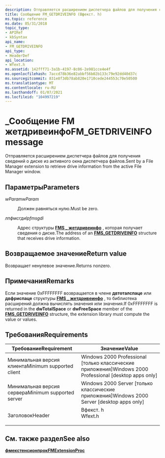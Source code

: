 ```yaml
---
description: Отправляется расширением диспетчера файлов для получения сведений о диске из активного окна диспетчера файлов.
title: Сообщение FM_GETDRIVEINFO (Вфекст. h)
ms.topic: reference
ms.date: 05/31/2018
topic_type:
- APIRef
- kbSyntax
api_name:
- FM_GETDRIVEINFO
api_type:
- HeaderDef
api_location:
- Wfext.h
ms.assetid: 142fff71-3a1b-4197-8c06-2e981cce4e4f
ms.openlocfilehash: 7accd78b36e82abbf56b02b133c79e92dd40d37c
ms.sourcegitcommit: 831e8f3db78ab820e1710cede244553c70e50500
ms.translationtype: MT
ms.contentlocale: ru-RU
ms.lasthandoff: 01/07/2021
ms.locfileid: "104997219"
---
```

# <a name="fm_getdriveinfo-message"></a><span data-ttu-id="cdbed-103">\_Сообщение FM жетдривеинфо</span><span class="sxs-lookup"><span data-stu-id="cdbed-103">FM\_GETDRIVEINFO message</span></span>

<span data-ttu-id="cdbed-104">Отправляется расширением диспетчера файлов для получения сведений о диске из активного окна диспетчера файлов.</span><span class="sxs-lookup"><span data-stu-id="cdbed-104">Sent by a File Manager extension to retrieve drive information from the active File Manager window.</span></span>

## <a name="parameters"></a><span data-ttu-id="cdbed-105">Параметры</span><span class="sxs-lookup"><span data-stu-id="cdbed-105">Parameters</span></span>

<dl> <dt>

<span data-ttu-id="cdbed-106">*wParam*</span><span class="sxs-lookup"><span data-stu-id="cdbed-106">*wParam*</span></span> 
</dt> <dd><span data-ttu-id="cdbed-107">Должен равняться нулю.</span><span class="sxs-lookup"><span data-stu-id="cdbed-107">Must be zero.</span></span></dd> <dt>

<span data-ttu-id="cdbed-108">*лпфмсгди*</span><span class="sxs-lookup"><span data-stu-id="cdbed-108">*lpfmsgdi*</span></span> 
</dt> <dd>

<span data-ttu-id="cdbed-109">Адрес структуры [**FMS \_ жетдривеинфо**](fms-getdriveinfo.md) , которая получает сведения о диске.</span><span class="sxs-lookup"><span data-stu-id="cdbed-109">The address of an [**FMS\_GETDRIVEINFO**](fms-getdriveinfo.md) structure that receives drive information.</span></span>

</dd> </dl>

## <a name="return-value"></a><span data-ttu-id="cdbed-110">Возвращаемое значение</span><span class="sxs-lookup"><span data-stu-id="cdbed-110">Return value</span></span>

<span data-ttu-id="cdbed-111">Возвращает ненулевое значение.</span><span class="sxs-lookup"><span data-stu-id="cdbed-111">Returns nonzero.</span></span>

## <a name="remarks"></a><span data-ttu-id="cdbed-112">Примечания</span><span class="sxs-lookup"><span data-stu-id="cdbed-112">Remarks</span></span>

<span data-ttu-id="cdbed-113">Если значение 0xFFFFFFFF возвращается в члене **двтоталспаце** или **двфриспаце** структуры [**FMS \_ жетдривеинфо**](fms-getdriveinfo.md) , то библиотека расширений должна вычислять значения или значения.</span><span class="sxs-lookup"><span data-stu-id="cdbed-113">If 0xFFFFFFFF is returned in the **dwTotalSpace** or **dwFreeSpace** member of the [**FMS\_GETDRIVEINFO**](fms-getdriveinfo.md) structure, the extension library must compute the value or values.</span></span>

## <a name="requirements"></a><span data-ttu-id="cdbed-114">Требования</span><span class="sxs-lookup"><span data-stu-id="cdbed-114">Requirements</span></span>



| <span data-ttu-id="cdbed-115">Требование</span><span class="sxs-lookup"><span data-stu-id="cdbed-115">Requirement</span></span> | <span data-ttu-id="cdbed-116">Значение</span><span class="sxs-lookup"><span data-stu-id="cdbed-116">Value</span></span> |
|-------------------------------------|------------------------------------------------------------------------------------|
| <span data-ttu-id="cdbed-117">Минимальная версия клиента</span><span class="sxs-lookup"><span data-stu-id="cdbed-117">Minimum supported client</span></span><br/> | <span data-ttu-id="cdbed-118">Windows 2000 Professional \[только классические приложения\]</span><span class="sxs-lookup"><span data-stu-id="cdbed-118">Windows 2000 Professional \[desktop apps only\]</span></span><br/>                         |
| <span data-ttu-id="cdbed-119">Минимальная версия сервера</span><span class="sxs-lookup"><span data-stu-id="cdbed-119">Minimum supported server</span></span><br/> | <span data-ttu-id="cdbed-120">Windows 2000 Server \[только классические приложения\]</span><span class="sxs-lookup"><span data-stu-id="cdbed-120">Windows 2000 Server \[desktop apps only\]</span></span><br/>                               |
| <span data-ttu-id="cdbed-121">Заголовок</span><span class="sxs-lookup"><span data-stu-id="cdbed-121">Header</span></span><br/>                   | <dl> <span data-ttu-id="cdbed-122"><dt>Вфекст. h</dt></span><span class="sxs-lookup"><span data-stu-id="cdbed-122"><dt>Wfext.h</dt></span></span> </dl> |



## <a name="see-also"></a><span data-ttu-id="cdbed-123">См. также раздел</span><span class="sxs-lookup"><span data-stu-id="cdbed-123">See also</span></span>

<dl> <dt>

[<span data-ttu-id="cdbed-124">**фмекстенсионпрок**</span><span class="sxs-lookup"><span data-stu-id="cdbed-124">**FMExtensionProc**</span></span>](fmextensionproc.md)
</dt> </dl>

 

 




